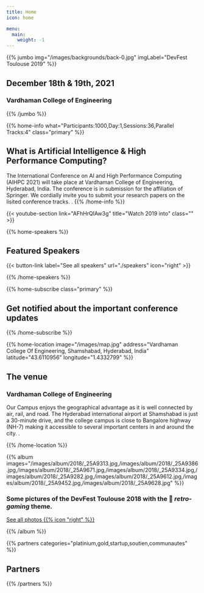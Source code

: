 ```yaml
---
title: Home
icon: home

menu:
  main:
    weight: -1
---
```


{{% jumbo img="/images/backgrounds/back-0.jpg" imgLabel="DevFest Toulouse 2019" %}}

## December 18th & 19th, 2021

### Vardhaman College of Engineering

<!-- <a class="btn primary btn-lg" style="margin-top: 1em;" href="https://drive.google.com/file/d/1td_9Cr1b2JZvv0bCpOCJNDsEWgVgEp2Y/view?usp=sharing" target="_blank">Become a sponsor</a> -->

<!--
<a class="btn primary btn-lg" href="https://conference-hall.io/public/event/HJRThubF4uYPkb7jSUxi">
    <svg class="icon icon-cfp"><use xlink:href="#cfp"></use></svg>Submit a presentation
</a>
-->

{{% /jumbo %}}

{{% home-info what="Participants:1000,Day:1,Sessions:36,Parallel Tracks:4" class="primary" %}}

## What is Artificial Intelligence & High Performance Computing?

The International Conference on AI and High Performance Computing (AIHPC 2021) will take place at Vardhaman College of Engineering, Hyderabad, India. The conference is in submission for the affiliation of Springer. We cordially invite you to submit your research papers on the lisited conference tracks.
.
{{% /home-info %}}

{{< youtube-section link="AFhHrQIAw3g" title="Watch 2019 into" class="" >}}

<!-- ... -->

{{% home-speakers %}}

## Featured Speakers

<!--
{{< button-link label="Submit a presentation"
                url="https://conference-hall.io/public/event/HJRThubF4uYPkb7jSUxi"
                icon="cfp" >}}
-->

{{< button-link label="See all speakers"
                url="./speakers"
                icon="right" >}}

{{% /home-speakers %}}

<!-- ... -->

{{% home-subscribe  class="primary" %}}

## Get notified about the important conference updates

{{% /home-subscribe %}}

<!-- ... -->

<!--
{{% home-tickets %}}
# Tickets

<a class="btn primary" href="https://www.billetweb.fr/devfest-toulouse-2019" target="_blank"><svg class="icon icon-cfp"><use xlink:href="#ticket"></use></svg>Ticketing</a>

<ul>
<li>{{< ticket name="Blind Birds"
           starts="2019-03-25"
           ends="2019-04-25"
           price="40 €"
           info="50 first places"
           soldOut="true"
           url="https://www.billetweb.fr/devfest-toulouse-2019" >}}</li>

\* Your ticket gives you access to all conferences, coffee breaks, and lunch. Accommodation is NOT included in this price.

{{% /home-tickets %}}
-->

<!-- ... -->

{{% home-location
    image="/images/map.jpg"
    address="Vardhaman College Of Engineering, Shamshabad, Hyderabad, India"
    latitude="43.6110956"
    longitude="1.4332799" %}}

## The venue

### Vardhaman College of Engineering

Our Campus enjoys the geographical advantage as it is well connected by air, rail, and road. The Hyderabad international airport at Shamshabad is just a 30-minute drive, and the college campus is close to Bangalore highway (NH-7) making it accessible to several important centers in and around the city. .

{{% /home-location %}}

<!-- ... -->

{{% album images="/images/album/2018/_25A9313.jpg,/images/album/2018/_25A9386.jpg,/images/album/2018/_25A9671.jpg,/images/album/2018/_25A9334.jpg,/images/album/2018/_25A9282.jpg,/images/album/2018/_25A9612.jpg,/images/album/2018/_25A9452.jpg,/images/album/2018/_25A9628.jpg" %}}

### Some pictures of the **DevFest Toulouse 2018** with the 👾 _retro-gaming_ theme.

<a class="btn primary" target="_blank" rel="noopener" href="https://photos.app.goo.gl/nJYFVReFUk9mnXbv9">
    See all photos
    {{% icon "right" %}}
</a>

{{% /album  %}}

<!-- ... -->

{{% partners categories="platinium,gold,startup,soutien,communautes" %}}

## Partners

{{% /partners %}}
